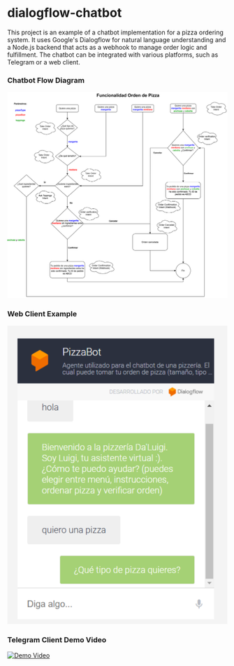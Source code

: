 # dialogflow-chatbot
This project is an example of a chatbot implementation for a pizza ordering system. It uses Google's Dialogflow for natural language understanding and a Node.js backend that acts as a webhook to manage order logic and fulfillment. The chatbot can be integrated with various platforms, such as Telegram or a web client.

### Chatbot Flow Diagram
![Chatbot Flow Diagram](FunctionalityDiagram.svg)

### Web Client Example
![Web Clien Example](Examples/WebClientExample.png)

### Telegram Client Demo Video
[![Demo Video](https://img.youtube.com/vi/bAEDHF1tMM0/maxresdefault.jpg)](https://www.youtube.com/watch?v=bAEDHF1tMM0 "Chatbot Demo Video")
